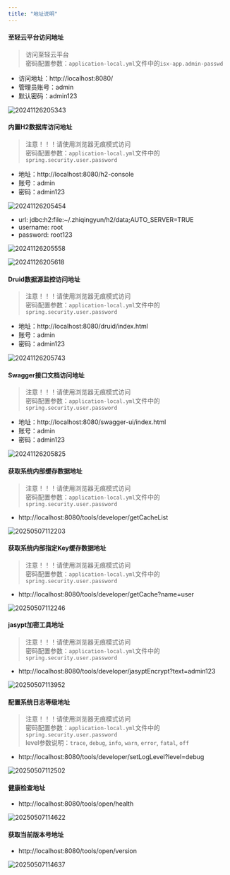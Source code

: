 ```yaml
---
title: "地址说明"
---
```


#### 至轻云平台访问地址

> 访问至轻云平台   
> 密码配置参数：`application-local.yml`文件中的`isx-app.admin-passwd`

- 访问地址：http://localhost:8080/ 
- 管理员账号：admin 
- 默认密码：admin123

![20241126205343](https://img.isxcode.com/picgo/20241126205343.png)

#### 内置H2数据库访问地址

> 注意！！！请使用浏览器无痕模式访问  
> 密码配置参数：`application-local.yml`文件中的`spring.security.user.password`

- 地址：http://localhost:8080/h2-console 
- 账号：admin 
- 密码：admin123 

![20241126205454](https://img.isxcode.com/picgo/20241126205454.png)

- url: jdbc:h2:file:~/.zhiqingyun/h2/data;AUTO_SERVER=TRUE 
- username: root 
- password: root123

![20241126205558](https://img.isxcode.com/picgo/20241126205558.png)

![20241126205618](https://img.isxcode.com/picgo/20241126205618.png)

#### Druid数据源监控访问地址

> 注意！！！请使用浏览器无痕模式访问  
> 密码配置参数：`application-local.yml`文件中的`spring.security.user.password`

- 地址：http://localhost:8080/druid/index.html 
- 账号：admin 
- 密码：admin123 

![20241126205743](https://img.isxcode.com/picgo/20241126205743.png)

#### Swagger接口文档访问地址

> 注意！！！请使用浏览器无痕模式访问  
> 密码配置参数：`application-local.yml`文件中的`spring.security.user.password`

- 地址：http://localhost:8080/swagger-ui/index.html 
- 账号：admin 
- 密码：admin123 

![20241126205825](https://img.isxcode.com/picgo/20241126205825.png)

#### 获取系统内部缓存数据地址

> 注意！！！请使用浏览器无痕模式访问  
> 密码配置参数：`application-local.yml`文件中的`spring.security.user.password`

- http://localhost:8080/tools/developer/getCacheList

![20250507112203](https://img.isxcode.com/picgo/20250507112203.png)

#### 获取系统内部指定Key缓存数据地址

> 注意！！！请使用浏览器无痕模式访问  
> 密码配置参数：`application-local.yml`文件中的`spring.security.user.password` 

- http://localhost:8080/tools/developer/getCache?name=user

![20250507112246](https://img.isxcode.com/picgo/20250507112246.png)

#### jasypt加密工具地址

> 注意！！！请使用浏览器无痕模式访问  
> 密码配置参数：`application-local.yml`文件中的`spring.security.user.password` 

- http://localhost:8080/tools/developer/jasyptEncrypt?text=admin123

![20250507113952](https://img.isxcode.com/picgo/20250507113952.png)

#### 配置系统日志等级地址

> 注意！！！请使用浏览器无痕模式访问  
> 密码配置参数：`application-local.yml`文件中的`spring.security.user.password`   
> level参数说明：`trace`, `debug`, `info`, `warn`, `error`, `fatal`, `off`

- http://localhost:8080/tools/developer/setLogLevel?level=debug

![20250507112502](https://img.isxcode.com/picgo/20250507112502.png)

#### 健康检查地址

- http://localhost:8080/tools/open/health

![20250507114622](https://img.isxcode.com/picgo/20250507114622.png)

#### 获取当前版本号地址

- http://localhost:8080/tools/open/version

![20250507114637](https://img.isxcode.com/picgo/20250507114637.png)